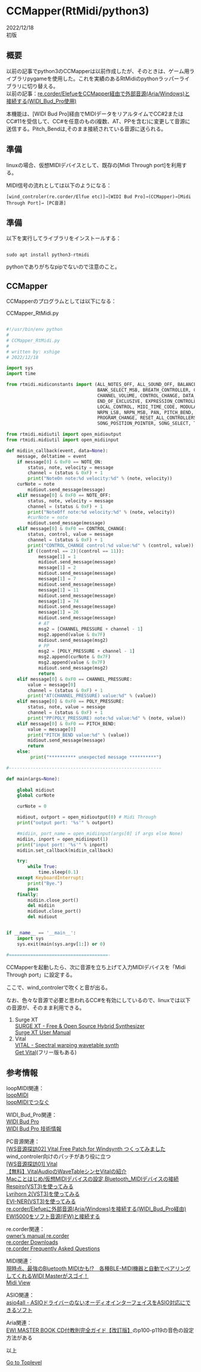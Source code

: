     
# CCMapper(RtMidi/python3)  

2022/12/18      
初版    
  
## 概要    
以前の記事でpython3のCCMapperは以前作成したが、そのときは、ゲーム用ライブラリpygameを使用した。これを実績のあるRtMidiのpythonラッパーライブラリに切り替える。  
以前の記事：[re.corder/ElefueをCCMapper経由で外部音源(Aria/Windows)と接続する(WIDI_Bud_Pro使用)](https://xshigee.github.io/web0/md/CCMapper_Aria.html)　

本機能は、[WIDI Bud Pro]経由でMIDIデータをリアルタイムでCC#2またはCC#11を受信して、CC#を任意のもの(複数、AT、PPを含む)に変更して音源に送信する。Pitch_Bendは,そのまま接続されている音源に送られる。     

## 準備
linuxの場合、仮想MIDIデバイスとして、既存の[Midi Through port]を利用する。

MIDI信号の流れとしては以下のようになる：
```
[wind_controler(re.corder/Elfue etc)]→[WIDI Bud Pro]→(CCMapper)→[Midi Through Port]→ [PC音源]
```

## 準備
以下を実行してライブラリをインストールする：  
```

sudo apt install python3-rtmidi

```
pythonでありがちなpipでないので注意のこと。


## CCMapper
CCMapperのプログラムとしては以下になる：  

CCMapper_RtMidi.py
```python

#!/usr/bin/env python
#
# CCMapper_RtMidi.py
#
# written by: xshige
# 2022/12/18

import sys
import time

from rtmidi.midiconstants import (ALL_NOTES_OFF, ALL_SOUND_OFF, BALANCE, BANK_SELECT_LSB,
                                  BANK_SELECT_MSB, BREATH_CONTROLLER, CHANNEL_PRESSURE,
                                  CHANNEL_VOLUME, CONTROL_CHANGE, DATA_ENTRY_LSB, DATA_ENTRY_MSB,
                                  END_OF_EXCLUSIVE, EXPRESSION_CONTROLLER, FOOT_CONTROLLER,
                                  LOCAL_CONTROL, MIDI_TIME_CODE, MODULATION, NOTE_OFF, NOTE_ON,
                                  NRPN_LSB, NRPN_MSB, PAN, PITCH_BEND, POLY_PRESSURE,
                                  PROGRAM_CHANGE, RESET_ALL_CONTROLLERS, RPN_LSB, RPN_MSB,
                                  SONG_POSITION_POINTER, SONG_SELECT, TIMING_CLOCK)

from rtmidi.midiutil import open_midioutput
from rtmidi.midiutil import open_midiinput

def midiin_callback(event, data=None):
    message, deltatime = event
    if message[0] & 0xF0 == NOTE_ON:
        status, note, velocity = message
        channel = (status & 0xF) + 1
        print("NoteOn note:%d velocity:%d" % (note, velocity))
	curNote = note
        midiout.send_message(message)
    elif message[0] & 0xF0 == NOTE_OFF:
        status, note, velocity = message
        channel = (status & 0xF) + 1
        print("NoteOff note:%d velocity:%d" % (note, velocity))
        #curNote = note
        midiout.send_message(message)
    elif message[0] & 0xF0 == CONTROL_CHANGE:
        status, control, value = message
        channel = (status & 0xF) + 1
        print("CONTROL_CHANGE control:%d value:%d" % (control, value))
        if ((control == 2)|(control == 11)):
            message[1] = 1
            midiout.send_message(message)
            message[1] = 2
            midiout.send_message(message)
            message[1] = 7
            midiout.send_message(message)
            message[1] = 11
            midiout.send_message(message)
            message[1] = 74
            midiout.send_message(message)
            message[1] = 26
            midiout.send_message(message)
            # AT
            msg2 = [CHANNEL_PRESSURE + channel - 1]
            msg2.append(value & 0x7F)
            midiout.send_message(msg2)
            # PP
            msg2 = [POLY_PRESSURE + channel - 1]
            msg2.append(curNote & 0x7F)
            msg2.append(value & 0x7F)
            midiout.send_message(msg2)
            return
    elif message[0] & 0xF0 == CHANNEL_PRESSURE:
        value = message[0]
        channel = (status & 0xF) + 1
        print("AT(CHANNEL_PRESSURE) value:%d" % (value))
    elif message[0] & 0xF0 == POLY_PRESSURE:
        status, note, value = message
        channel = (status & 0xF) + 1
        print("PP(POLY_PRESSURE) note:%d value:%d" % (note, value))
    elif message[0] & 0xF0 == PITCH_BEND:
        value = message[0]
        print("PITCH_BEND value:%d" % (value))
        midiout.send_message(message)
        return
    else:
         print("********** unexpected message **********")

#---------------------------------------------------------

def main(args=None):
    
    global midiout
    global curNote

    curNote = 0

    midiout, outport = open_midioutput(0) # Midi Through
    print("output port: '%s'" % outport)

    #midiin, port_name = open_midiinput(args[0] if args else None)
    midiin, inport = open_midiinput(1)
    print("input port: '%s'" % inport)
    midiin.set_callback(midiin_callback)

    try:
        while True:
            time.sleep(0.1)
    except KeyboardInterrupt:
        print("Bye.")
        pass
    finally:
        midiin.close_port()
        del midiin
        midiout.close_port()
        del midiout 


if __name__ == '__main__':
    import sys
    sys.exit(main(sys.argv[1:]) or 0)

#=====================================-

```

CCMapperを起動したら、次に音源を立ち上げて入力MIDIデバイスを「Midi Through port」に設定する。

ここで、wind_controlerで吹くと音が出る。
                                                                    
なお、色々な音源で必要と思われるCC#を有効にしているので、linuxでは以下の音源が、そのまま利用できる。

1. Surge XT  
[SURGE XT - Free & Open Source Hybrid Synthesizer](https://surge-synthesizer.github.io/)  
[Surge XT User Manual](https://surge-synthesizer.github.io/manual-xt/)  
1. Vital  
[VITAL - Spectral warping wavetable synth](https://vital.audio/)  
[Get Vital](https://vital.audio/#getvital)(フリー版もある)   


## 参考情報                                    
loopMIDI関連：  
[loopMIDI](https://www.tobias-erichsen.de/software/loopmidi.html)  
[loopMIDIでつなぐ](https://webmidiaudio.com/npage501.html)  

WIDI_Bud_Pro関連：  
[WIDI Bud Pro](https://hookup.co.jp/products/cme/widi-bud-pro)  
[WIDI Bud Pro 技術情報](https://hookup.co.jp/support/product/widi-bud-pro)  

PC音源関連：  
[[WS音源探訪02] Vital Free Patch for Windsynth つくってみました](https://note.com/windsynth/n/n247ac73351b8)  
wind_controler向けのパッチがあり役に立つ  
[[WS音源探訪01] Vital](https://note.com/windsynth/n/na3b11d4a4f8e)  
[【無料】VitalAudioのWaveTableシンセVitalの紹介](https://chilloutwithbeats.com/vitalaudio-wavetable-vital-intro/)  
[Macことはじめ/仮想MIDIデバイスの設定,Bluetooth_MIDIデバイスの接続](https://xshigee.github.io/web0/md/Mac_beginner.html)  
[Respiro(VST3)を使ってみる](https://xshigee.github.io/web0/md/Respiro.html)  
[Lyrihorn 2(VST3)を使ってみる](https://xshigee.github.io/web0/md/re.corder_Lyrihorn-2.html)  
[EVI-NER(VST3)を使ってみる](https://xshigee.github.io/web0/md/re.corder_EVI-NER.html)  
[re.corder/Elefueに外部音源(Aria/Windows)を接続する(WIDI_Bud_Pro経由)](https://xshigee.github.io/web0/md/re.corder_Aria.html)  
[EWI5000をソフト音源(IFW)と接続する](https://xshigee.github.io/web0/md/EWI5000_IFW.html)  

re.corder関連：  
[owner’s manual re.corder](http://www.artinoise.com/wp-content/uploads/2021/02/artinoise-recorder-manual-ENG-v10.pdf)  
[re.corder Downloads](https://www.recorderinstruments.com/en/support-downloads/)  
[re.corder Frequently Asked Questions](https://www.recorderinstruments.com/en/frequently-asked-questions/)    

MIDI関連：  
[現時点、最強のBluetooth MIDIかも!?　各種BLE-MIDI機器と自動でペアリングしてくれるWIDI Masterがスゴイ！](https://www.dtmstation.com/archives/32976.html)  
[Midi View](https://hautetechnique.com/midi/midiview/)  

ASIO関連：  
[asio4all - ASIOドライバーのないオーディオインターフェイスをASIO対応にできるソフト](https://forest.watch.impress.co.jp/library/software/asio4all/)

Aria関連：  
[EWI MASTER BOOK CD付教則完全ガイド【改訂版】](https://www.alsoj.net/store/view/ALEWIS1-2.html#.YmNpctpBxPY)のp100-p119の音色の設定方法がある

以上  

[Go to Toplevel](https://xshigee.github.io/web0/)  

